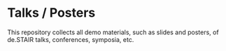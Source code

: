 # Talks / Posters

This repository collects all demo materials, such as slides and posters, of de.STAIR talks, conferences, symposia, etc.

